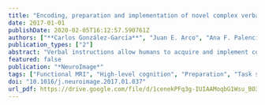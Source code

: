 ```yaml
---
title: "Encoding, preparation and implementation of novel complex verbal instructions"
date: 2017-01-01
publishDate: 2020-02-05T16:12:57.590761Z
authors: ["**Carlos González-García**", "Juan E. Arco", "Ana F. Palenciano", "Javier Ramírez", "María Ruz"]
publication_types: ["2"]
abstract: "Verbal instructions allow humans to acquire and implement complex novel rules in few seconds. A major question that remains elusive is how the brain represents this information prior to successful task execution. In this experiment, we studied the brain regions involved in representing categorical stimulus information during the encoding of novel instructions, their preparation and also their implementation, as well as the relation of the fidelity of these representations to observable behavior. To do so, we devised a novel instructions paradigm to delimitate these three stages. Using univariate and multivariate analyses of functional magnetic resonance data, our study revealed that the semantic content (faces or letters) of complex novel instructions can be decoded several seconds before the onset of a target, as soon as instructions are encoded. Crucially, the quality of the information represented in domain-general and category-selective regions correlated with subsequent behavioral performance. This suggests that the rapid transformation of novel instructions into coherent behavior is supported by control mechanisms that use available, relevant information about the current rule prior to its execution. In addition, our results highlight the relation between these control processes and others such as prospective memory and maintenance of future intentions."
featured: false
publication: "*NeuroImage*"
tags: ["Functional MRI", "High-level cognition", "Preparation", "Task setting", "Verbal instructions"]
doi: "10.1016/j.neuroimage.2017.01.037"
url_pdf: https://drive.google.com/file/d/1cenekPFq3g-IUIAAMoqbG1Wsu_BO3ZRV/view?usp=sharing
---
```


